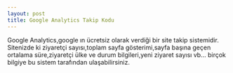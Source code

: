 ```yaml
---
layout: post
title: Google Analytics Takip Kodu
---
```


Google Analytics,google ın ücretsiz olarak verdiği bir site takip sistemidir.
Sitenizde ki ziyaretçi sayısı,toplam sayfa gösterimi,sayfa başına geçen ortalama süre,ziyaretçi ülke ve durum bilgileri,yeni ziyaret sayısı vb...
birçok bilgiye bu sistem tarafından ulaşabilirsiniz.
